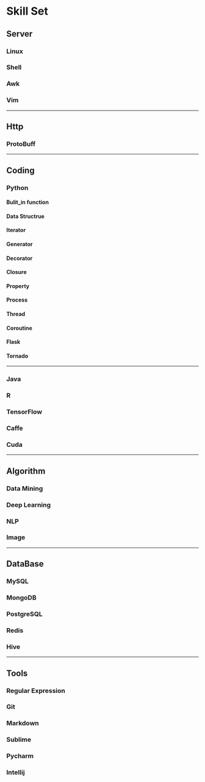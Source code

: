 # Skill Set
## Server
### Linux
### Shell
### Awk
### Vim
---
## Http
### ProtoBuff
---
## Coding
### Python
#### Bulit_in function
#### Data Structrue
#### Iterator
#### Generator
#### Decorator
#### Closure
#### Property
#### Process
#### Thread
#### Coroutine
#### Flask
#### Tornado
---
### Java
### R
### TensorFlow
### Caffe
### Cuda
---
## Algorithm
### Data Mining
### Deep Learning
### NLP
### Image
---
## DataBase
### MySQL
### MongoDB
### PostgreSQL
### Redis
### Hive
---
## Tools
### Regular Expression
### Git
### Markdown
### Sublime
### Pycharm
### Intellij
